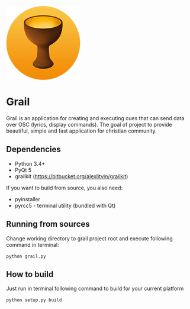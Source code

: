 ![grail.png](/icon/grail.png)

# Grail #

Grail is an application for creating and executing cues that can send data over OSC (lyrics, display commands).
The goal of project to provide beautiful, simple and fast application for christian community.

## Dependencies ##

  * Python 3.4+
  * PyQt 5
  * grailkit (<https://bitbucket.org/alexlitvin/grailkit>)

If you want to build from source, you also need:

  * pyinstaller
  * pyrcc5 - terminal utility (bundled with Qt)

## Running from sources ##

Change working directory to grail project root and
execute following command in terminal:

    python grail.py

## How to build ##

Just run in terminal following command to build for your current platform

    python setup.py build
